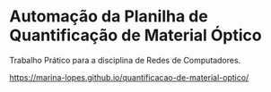 # Automação da Planilha de Quantificação de Material Óptico

Trabalho Prático para a disciplina de Redes de Computadores.

https://marina-lopes.github.io/quantificacao-de-material-optico/
